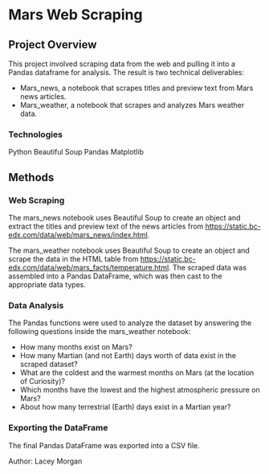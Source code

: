 # Mars Web Scraping

## Project Overview
This project involved scraping data from the web and pulling it into a Pandas dataframe for analysis. The result is two technical deliverables:
  - Mars_news, a notebook that scrapes titles and preview text from Mars news articles.
  - Mars_weather, a notebook that scrapes and analyzes Mars weather data.

### Technologies
Python
Beautiful Soup
Pandas
Matplotlib

## Methods
### Web Scraping
The mars_news notebook uses Beautiful Soup to create an object and extract the titles and preview text of the news articles from https://static.bc-edx.com/data/web/mars_news/index.html.

The mars_weather notebook uses Beautiful Soup to create an object and scrape the data in the HTML table from https://static.bc-edx.com/data/web/mars_facts/temperature.html. The scraped data was assembled into a Pandas DataFrame, which was then cast to the appropriate data types.

### Data Analysis
The Pandas functions were used to analyze the dataset by answering the following questions inside the mars_weather notebook:
  - How many months exist on Mars?
  - How many Martian (and not Earth) days worth of data exist in the scraped dataset?
  - What are the coldest and the warmest months on Mars (at the location of Curiosity)?
  - Which months have the lowest and the highest atmospheric pressure on Mars?
  - About how many terrestrial (Earth) days exist in a Martian year?

### Exporting the DataFrame
The final Pandas DataFrame was exported into a CSV file.

Author: Lacey Morgan
